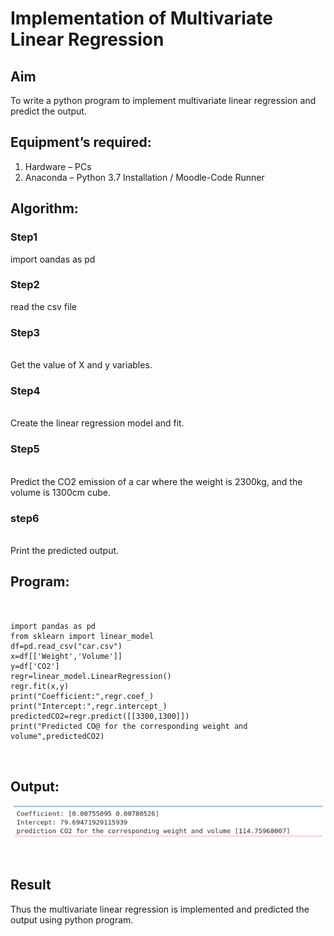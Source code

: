 # Implementation of Multivariate Linear Regression
## Aim
To write a python program to implement multivariate linear regression and predict the output.
## Equipment’s required:
1.	Hardware – PCs
2.	Anaconda – Python 3.7 Installation / Moodle-Code Runner
## Algorithm:
### Step1
import oandas as pd
<br>
 
### Step2
read the csv file
<br>

### Step3
<br>
Get the value of X and y variables.


### Step4
<br>
Create the linear regression model and fit.

### Step5
<br>
Predict the CO2 emission of a car where the weight is 2300kg, and the volume is 1300cm cube.

### step6 
 <br>
Print the predicted output.

## Program:
```


import pandas as pd
from sklearn import linear_model
df=pd.read_csv("car.csv")
x=df[['Weight','Volume']]
y=df['CO2']
regr=linear_model.LinearRegression()
regr.fit(x,y)
print("Coefficient:",regr.coef_)
print("Intercept:",regr.intercept_)
predictedCO2=regr.predict([[3300,1300]])
print("Predicted CO@ for the corresponding weight and volume",predictedCO2)



```
## Output:
![output](./Screenshot_20230125_070214.png)

<br>

## Result
Thus the multivariate linear regression is implemented and predicted the output using python program.
